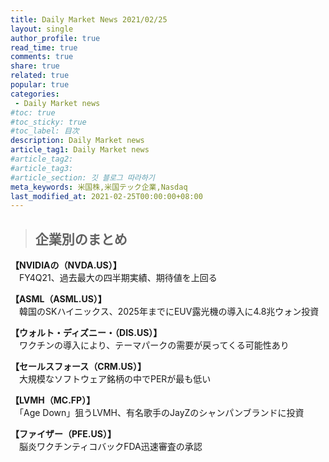 ```yaml
---
title: Daily Market News 2021/02/25
layout: single
author_profile: true
read_time: true
comments: true
share: true
related: true
popular: true
categories:
 - Daily Market news
#toc: true
#toc_sticky: true
#toc_label: 目次
description: Daily Market news
article_tag1: Daily Market news
#article_tag2:
#article_tag3:
#article_section: 깃 블로그 따라하기
meta_keywords: 米国株,米国テック企業,Nasdaq
last_modified_at: 2021-02-25T00:00:00+08:00
---
```

> ## 企業別のまとめ

**【NVIDIAの（NVDA.US）】**   
　FY4Q21、過去最大の四半期実績、期待値を上回る

**【ASML（ASML.US）】**  
　韓国のSKハイニックス、2025年までにEUV露光機の導入に4.8兆ウォン投資

**【ウォルト・ディズニー・（DIS.US）】**  
　ワクチンの導入により、テーマパークの需要が戻ってくる可能性あり

**【セールスフォース（CRM.US）】**  
　大規模なソフトウェア銘柄の中でPERが最も低い

**【LVMH（MC.FP）】**  
　「Age Down」狙うLVMH、有名歌手のJayZのシャンパンブランドに投資

**【ファイザー（PFE.US）】**  
　脳炎ワクチンティコバックFDA迅速審査の承認
